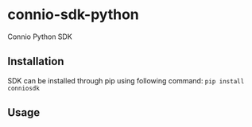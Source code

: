 # connio-sdk-python
Connio Python SDK

## Installation

SDK can be installed through pip using following command: `pip install conniosdk`

## Usage